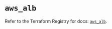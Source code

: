 # `aws_alb`

Refer to the Terraform Registry for docs: [`aws_alb`](https://registry.terraform.io/providers/hashicorp/aws/5.93.0/docs/resources/alb).

